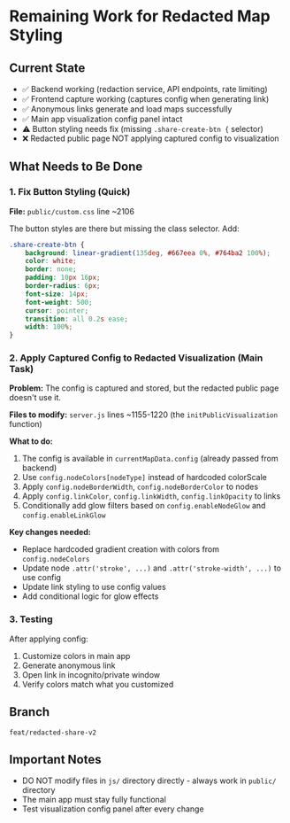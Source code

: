 # Remaining Work for Redacted Map Styling

## Current State
- ✅ Backend working (redaction service, API endpoints, rate limiting)
- ✅ Frontend capture working (captures config when generating link)
- ✅ Anonymous links generate and load maps successfully
- ✅ Main app visualization config panel intact
- ⚠️ Button styling needs fix (missing `.share-create-btn {` selector)
- ❌ Redacted public page NOT applying captured config to visualization

## What Needs to Be Done

### 1. Fix Button Styling (Quick)
**File:** `public/custom.css` line ~2106

The button styles are there but missing the class selector. Add:
```css
.share-create-btn {
    background: linear-gradient(135deg, #667eea 0%, #764ba2 100%);
    color: white;
    border: none;
    padding: 10px 16px;
    border-radius: 6px;
    font-size: 14px;
    font-weight: 500;
    cursor: pointer;
    transition: all 0.2s ease;
    width: 100%;
}
```

### 2. Apply Captured Config to Redacted Visualization (Main Task)
**Problem:** The config is captured and stored, but the redacted public page doesn't use it.

**Files to modify:** `server.js` lines ~1155-1220 (the `initPublicVisualization` function)

**What to do:**
1. The config is available in `currentMapData.config` (already passed from backend)
2. Use `config.nodeColors[nodeType]` instead of hardcoded colorScale
3. Apply `config.nodeBorderWidth`, `config.nodeBorderColor` to nodes
4. Apply `config.linkColor`, `config.linkWidth`, `config.linkOpacity` to links
5. Conditionally add glow filters based on `config.enableNodeGlow` and `config.enableLinkGlow`

**Key changes needed:**
- Replace hardcoded gradient creation with colors from `config.nodeColors`
- Update node `.attr('stroke', ...)` and `.attr('stroke-width', ...)` to use config
- Update link styling to use config values
- Add conditional logic for glow effects

### 3. Testing
After applying config:
1. Customize colors in main app
2. Generate anonymous link
3. Open link in incognito/private window
4. Verify colors match what you customized

## Branch
`feat/redacted-share-v2`

## Important Notes
- DO NOT modify files in `js/` directory directly - always work in `public/` directory
- The main app must stay fully functional
- Test visualization config panel after every change
